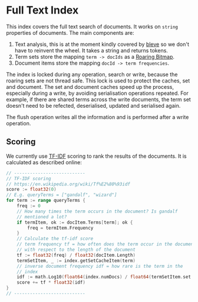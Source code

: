 # Full Text Index

This index covers the full text search of documents. It works on `string` properties of documents. The main components are:

1. Text analysis, this is at the moment kindly covered by [bleve](https://github.com/blevesearch/bleve) so we don't have to reinvent the wheel. It takes a string and returns tokens.
2. Term sets store the mapping `term -> docIds` as a [Roaring Bitmap](https://github.com/RoaringBitmap/roaring).
3. Document items store the mapping `docId -> term frequencies`.

The index is locked during any operation, search or write, because the roaring sets are not thread safe. This lock is used to protect the caches, set and document. The set and document caches speed up the process, especially during a write, by avoiding serialisation operations repeated. For example, if there are shared terms across the write documents, the term set doesn't need to be refected, deserialised, updated and serialised again.

The flush operation writes all the information and is performed after a write operation.

## Scoring

We currently use [TF-IDF](https://en.wikipedia.org/wiki/Tf%E2%80%93idf) scoring to rank the results of the documents. It is calculated as described online:

```go
// ---------------------------
// TF-IDF scoring
// https://en.wikipedia.org/wiki/Tf%E2%80%93idf
score := float32(0)
// E.g. queryTerms = ["gandalf", "wizard"]
for term := range queryTerms {
    freq := 0
    // How many times the term occurs in the document? Is gandalf
    // mentioned a lot?
    if termItem, ok := docItem.Terms[term]; ok {
        freq = termItem.Frequency
    }
    // Calculate the tf-idf score
    // term frequency tf = how often does the term occur in the document
    // with respect to the length of the document
    tf := float32(freq) / float32(docItem.Length)
    termSetItem, _ := index.getSetCacheItem(term)
    // inverse document frequency idf = how rare is the term in the
    // index
    idf := math.Log10(float64(index.numDocs) / float64(termSetItem.set.GetCardinality()+1))
    score += tf * float32(idf)
}
// ---------------------------
```